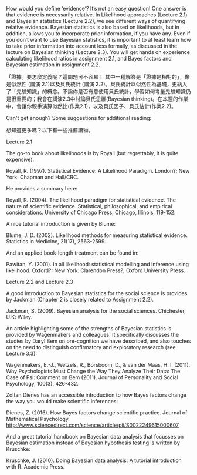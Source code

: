 How would you define ‘evidence’? It’s not an easy question! One answer is that evidence is necessarily relative. In Likelihood approaches (Lecture 2.1) and Bayesian statistics (Lecture 2.2), we see different ways of quantifying relative evidence. Bayesian statistics is also based on likelihoods, but in addition, allows you to incorporate prior information, if you have any. Even if you don’t want to use Bayesian statistics, it is important to at least learn how to take prior information into account less formally, as discussed in the lecture on Bayesian thinking (Lecture 2.3). You will get hands on experience calculating likelihood ratios in assignment 2.1, and Bayes factors and Bayesian estimation in assignment 2.2.

「證據」要怎麼定義呢？這問題可不容易！
其中一種解答是「證據是相對的」，像是似然性 (講演 2.1)以及貝氏統計 (講演 2.2)。貝氏統計以似然性為基礎，更納入了「先驗知識」的概念。不論你是否有意使用貝氏統計，學習如何考量先驗知識仍是很重要的；我會在講演2.3中討論貝氏思維(Bayesian thinking)。在本週的作業中，會讓你親手演算似然比(作業2.1)，以及貝氏因子、貝氏估計(作業2.2)。  

Can't get enough? Some suggestions for additional reading:

想知道更多嗎？以下有一些推薦讀物。  

Lecture 2.1

The go-to book about likelihoods is by Royall (but regrettably, it is quite expensive).

Royall, R. (1997). Statistical Evidence: A Likelihood Paradigm. London?; New York: Chapman and Hall/CRC.

He provides a summary here:

Royall, R. (2004). The likelihood paradigm for statistical evidence. The nature of scientific evidence. Statistical, philosophical, and empirical considerations. University of Chicago Press, Chicago, Illinois, 119-152.

A nice tutorial introduction is given by Blume:

Blume, J. D. (2002). Likelihood methods for measuring statistical evidence. Statistics in Medicine, 21(17), 2563-2599.

And an applied book-length treatment can be found in:

Pawitan, Y. (2001). In all likelihood: statistical modelling and inference using likelihood. Oxford?: New York: Clarendon Press?; Oxford University Press.

Lecture 2.2 and Lecture 2.3

A good introduction to Bayesian statistics for the social science is provides by Jackman (Chapter 2 is closely related to Assignment 2.2).

Jackman, S. (2009). Bayesian analysis for the social sciences. Chichester, U.K: Wiley.

An article highlighting some of the strengths of Bayesian statistics is provided by Wagenmakers and colleagues. It specifically discusses the studies by Daryl Bem on pre-cognition we have described, and also touches on the need to distinguish confirmatory and exploratory research (see Lecture 3.3):

Wagenmakers, E.-J., Wetzels, R., Borsboom, D., & van der Maas, H. l. (2011). Why Psychologists Must Change the Way They Analyze Their Data: The Case of Psi: Comment on Bem (2011). Journal of Personality and Social Psychology, 100(3), 426-432.

Zoltan Dienes has an accessible introduction to how Bayes factors change the way you would make scientific inferences:

Dienes, Z. (2016). How Bayes factors change scientific practice. Journal of Mathematical Psychology. http://www.sciencedirect.com/science/article/pii/S0022249615000607

And a great tutorial handbook on Bayesian data analysis that focusses on Bayesian estimation instead of Bayesian hypothesis testing is written by Kruschke:

Kruschke, J. (2010). Doing Bayesian data analysis: A tutorial introduction with R. Academic Press.
